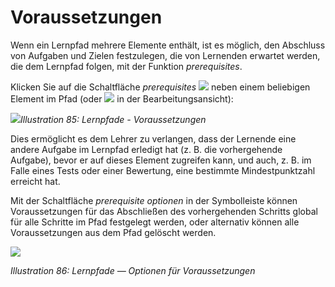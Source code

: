 
# Voraussetzungen

Wenn ein Lernpfad mehrere Elemente enthält, ist es möglich, den Abschluss von Aufgaben und Zielen festzulegen, die von Lernenden erwartet werden, die dem Lernpfad folgen, mit der Funktion _prerequisites_.

Klicken Sie auf die Schaltfläche _prerequisites_ ![](../../.gitbook/assets/graphics46.png) neben einem beliebigen Element im Pfad \(oder ![](../../.gitbook/assets/graphics41.png) in der Bearbeitungsansicht\):

![](../../.gitbook/assets/graphics43.png)_Illustration 85: Lernpfade - Voraussetzungen_

Dies ermöglicht es dem Lehrer zu verlangen, dass der Lernende eine andere Aufgabe im Lernpfad erledigt hat \(z. B. die vorhergehende Aufgabe\), bevor er auf dieses Element zugreifen kann, und auch, z. B. im Falle eines Tests oder einer Bewertung, eine bestimmte Mindestpunktzahl erreicht hat.

Mit der Schaltfläche _prerequisite optionen_ in der Symbolleiste können Voraussetzungen für das Abschließen des vorhergehenden Schritts global für alle Schritte im Pfad festgelegt werden, oder alternativ können alle Voraussetzungen aus dem Pfad gelöscht werden.

![](../../.gitbook/assets/graphics45.png)

_Illustration 86: Lernpfade — Optionen für Voraussetzungen_